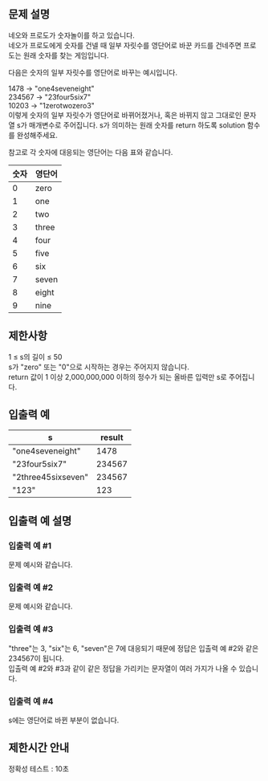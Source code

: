 ## 문제 설명

네오와 프로도가 숫자놀이를 하고 있습니다.  
네오가 프로도에게 숫자를 건넬 때 일부 자릿수를 영단어로 바꾼 카드를 건네주면 프로도는 원래 숫자를 찾는 게임입니다.

다음은 숫자의 일부 자릿수를 영단어로 바꾸는 예시입니다.

1478 → "one4seveneight"  
234567 → "23four5six7"  
10203 → "1zerotwozero3"  
이렇게 숫자의 일부 자릿수가 영단어로 바뀌어졌거나, 혹은 바뀌지 않고 그대로인 문자열 s가 매개변수로 주어집니다. s가 의미하는 원래 숫자를 return 하도록 solution 함수를 완성해주세요.

참고로 각 숫자에 대응되는 영단어는 다음 표와 같습니다.

| 숫자 | 영단어 |
| ---- | ------ |
| 0    | zero   |
| 1    | one    |
| 2    | two    |
| 3    | three  |
| 4    | four   |
| 5    | five   |
| 6    | six    |
| 7    | seven  |
| 8    | eight  |
| 9    | nine   |

## 제한사항

1 ≤ s의 길이 ≤ 50  
s가 "zero" 또는 "0"으로 시작하는 경우는 주어지지 않습니다.  
return 값이 1 이상 2,000,000,000 이하의 정수가 되는 올바른 입력만 s로 주어집니다.

## 입출력 예

| s                  | result |
| ------------------ | ------ |
| "one4seveneight"   | 1478   |
| "23four5six7"      | 234567 |
| "2three45sixseven" | 234567 |
| "123"              | 123    |

## 입출력 예 설명

### 입출력 예 #1

문제 예시와 같습니다.

### 입출력 예 #2

문제 예시와 같습니다.

### 입출력 예 #3

"three"는 3, "six"는 6, "seven"은 7에 대응되기 때문에 정답은 입출력 예 #2와 같은 234567이 됩니다.  
입출력 예 #2와 #3과 같이 같은 정답을 가리키는 문자열이 여러 가지가 나올 수 있습니다.

### 입출력 예 #4

s에는 영단어로 바뀐 부분이 없습니다.

## 제한시간 안내

정확성 테스트 : 10초
